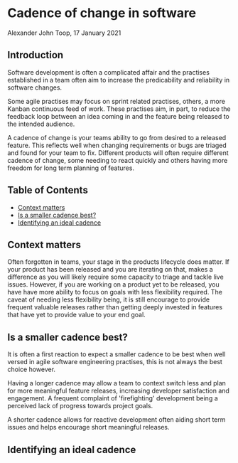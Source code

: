 # Cadence of change in software

Alexander John Toop, 17 January 2021

## <a name="intro"></a>Introduction

Software development is often a complicated affair and the practises established in a team often aim to increase the predicability and reliability in software changes. 

Some agile practises may focus on sprint related practises, others, a more Kanban continuous feed of work. These practises aim, in part, to reduce the feedback loop between an idea coming in and the feature being released to the intended audience.

A cadence of change is your teams ability to go from desired to a released feature. This reflects well when changing requirements or bugs are triaged and found for your team to fix. Different products will often require different cadence of change, some needing to react quickly and others having more freedom for long term planning of features. 

## Table of Contents
* [Context matters](#context)
* [Is a smaller cadence best?](#whynotsmall)
* [Identifying an ideal cadence](#ideals)

## <a name="context"></a>Context matters

Often forgotten in teams, your stage in the products lifecycle does matter. If your product has been released and you are iterating on that, makes a difference as you will likely require some capacity to triage and tackle live issues. However, if you are working on a product yet to be released, you have have more ability to focus on goals with less flexibility required. The caveat of needing less flexibility being, it is still encourage to provide frequent valuable releases rather than getting deeply invested in features that have yet to provide value to your end goal.

## <a name="whynotsmall"></a>Is a smaller cadence best?

It is often a first reaction to expect a smaller cadence to be best when well versed in agile software engineering practises, this is not always the best choice however. 

Having a longer cadence may allow a team to context switch less and plan for more meaningful feature releases, increasing developer satisfaction and engagement. A frequent complaint of 'firefighting' development being a perceived lack of progress towards project goals. 

A shorter cadence allows for reactive development often aiding short term issues and helps encourage short meaningful releases.

## <a name="ideals"></a>Identifying an ideal cadence

